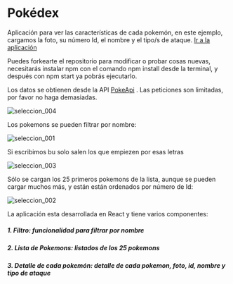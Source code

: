 
# Pokédex

Aplicación para ver las características de cada pokemón, en este ejemplo, cargamos la foto, su número Id, el nombre y el tipo/s de ataque. [Ir a la aplicación](http://beta.adalab.es/f-online-pokemon-EsterGonzalezG/) 

Puedes forkearte el repositorio para modificar o probar cosas nuevas, necesitarás instalar npm con el comando npm install desde la terminal, y después con npm start ya pobrás ejecutarlo.


Los datos se obtienen desde la API [PokeApi](https://pokeapi.co) . Las peticiones son limitadas, por favor no haga demasiadas.


![seleccion_004](https://user-images.githubusercontent.com/39790106/46581468-b85f4c80-ca39-11e8-9763-2d75bba832e0.png)


Los pokemons se pueden filtrar por nombre:

![seleccion_001](https://user-images.githubusercontent.com/39790106/46581391-42a6b100-ca38-11e8-8840-1e3ef0aa0ce1.png)


Si escribimos bu solo salen los que empiezen por esas letras

![seleccion_003](https://user-images.githubusercontent.com/39790106/46581455-5f8fb400-ca39-11e8-9160-15060f0092fd.png)


Sólo se cargan los 25 primeros pokemons de la lista, aunque se pueden cargar muchos más, y están están ordenados por número de Id:

![seleccion_002](https://user-images.githubusercontent.com/39790106/46581440-25261700-ca39-11e8-938f-5da3b6193392.png)

La aplicación esta desarrollada en React y tiene varios componentes: 

##### 1. Filtro: funcionalidad para filtrar por nombre
##### 2. Lista de Pokemons: listados de los 25 pokemons 
##### 3. Detalle de cada pokemón: detalle de cada pokemon, foto, id, nombre y tipo de ataque
